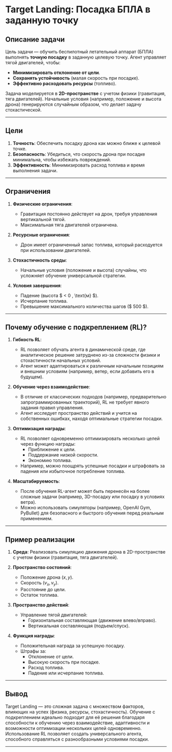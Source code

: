 # Target Landing: Посадка БПЛА в заданную точку

## Описание задачи

Цель задачи — обучить беспилотный летательный аппарат (БПЛА) выполнять **точную посадку** в заданную целевую точку. Агент управляет тягой двигателей, чтобы:

- **Минимизировать отклонение от цели**.
- **Сохранять устойчивость** (малая скорость при посадке).
- **Эффективно расходовать ресурсы** (топливо).

Задача моделируется в **2D-пространстве** с учетом физики (гравитация, тяга двигателей). Начальные условия (например, положение и высота дрона) генерируются случайным образом, что делает задачу стохастической.

---

## Цели

1. **Точность**: Обеспечить посадку дрона как можно ближе к целевой точке.  
2. **Безопасность**: Убедиться, что скорость дрона при посадке минимальна, чтобы избежать повреждений.  
3. **Эффективность**: Минимизировать расход топлива и время выполнения задачи.

---

## Ограничения

1. **Физические ограничения**:
   - Гравитация постоянно действует на дрон, требуя управления вертикальной тягой.  
   - Максимальная тяга двигателей ограничена.  

2. **Ресурсные ограничения**:
   - Дрон имеет ограниченный запас топлива, который расходуется при использовании двигателей.  

3. **Стохастичность среды**:
   - Начальные условия (положение и высота) случайны, что усложняет обучение универсальной стратегии.  

4. **Условия завершения**:
   - Падение (высота $ < 0 \, \text{м} $).  
   - Исчерпание топлива.  
   - Превышение максимального количества шагов ($ 500 $).

---

## Почему обучение с подкреплением (RL)?

1. **Гибкость RL**:
   - RL позволяет обучать агента в динамической среде, где аналитическое решение затруднено из-за сложности физики и стохастичности начальных условий.  
   - Агент может адаптироваться к различным начальным позициям и внешним условиям (например, ветер, если добавить его в будущем).  

2. **Обучение через взаимодействие**:
   - В отличие от классических подходов (например, предварительно запрограммированных траекторий), RL не требует явного задания правил управления.  
   - Агент исследует пространство действий и учится на собственных ошибках, находя оптимальные стратегии посадки.  

3. **Оптимизация награды**:
   - RL позволяет одновременно оптимизировать несколько целей через функцию награды:
     - Приближение к цели.  
     - Поддержание низкой скорости.  
     - Экономию топлива.  
   - Например, можно поощрять успешные посадки и штрафовать за падения или избыточное потребление топлива.  

4. **Масштабируемость**:
   - После обучения RL-агент может быть перенесён на более сложные задачи (например, 3D-посадку или посадку в условиях ветра).  
   - Можно использовать симуляторы (например, OpenAI Gym, PyBullet) для безопасного и быстрого обучения перед реальным применением.

---

## Пример реализации

1. **Среда**:
   Реализовать симуляцию движения дрона в 2D-пространстве с учетом физики (гравитация, тяга двигателей).  

2. **Пространство состояний**:
   - Положение дрона $(x, y)$.  
   - Скорость $(v_x, v_y)$.  
   - Расстояние до цели.  
   - Остаток топлива.  

3. **Пространство действий**:
   - Управление тягой двигателей:
     - Горизонтальная составляющая (движение влево/вправо).  
     - Вертикальная составляющая (подъем/спуск).  

4. **Функция награды**:
   - Положительная награда за успешную посадку.  
   - Штрафы за:
     - Отклонение от цели.  
     - Высокую скорость при посадке.  
     - Расход топлива.  
     - Падение или исчерпание топлива.  

---

## Вывод

Target Landing — это сложная задача с множеством факторов, влияющих на успех (физика, ресурсы, стохастичность). Обучение с подкреплением идеально подходит для её решения благодаря способности к обучению через взаимодействие, адаптивности и возможности оптимизации нескольких целей одновременно. Использование RL позволяет создать универсального агента, способного справляться с разнообразными условиями посадки.

---


